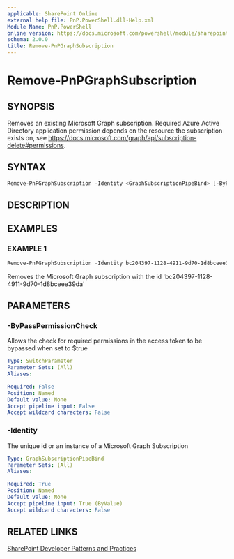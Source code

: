 ```yaml
---
applicable: SharePoint Online
external help file: PnP.PowerShell.dll-Help.xml
Module Name: PnP.PowerShell
online version: https://docs.microsoft.com/powershell/module/sharepoint-pnp/remove-pnpgraphsubscription
schema: 2.0.0
title: Remove-PnPGraphSubscription
---
```


# Remove-PnPGraphSubscription

## SYNOPSIS
Removes an existing Microsoft Graph subscription. Required Azure Active Directory application permission depends on the resource the subscription exists on, see https://docs.microsoft.com/graph/api/subscription-delete#permissions.

## SYNTAX

```powershell
Remove-PnPGraphSubscription -Identity <GraphSubscriptionPipeBind> [-ByPassPermissionCheck] [<CommonParameters>]
```

## DESCRIPTION

## EXAMPLES

### EXAMPLE 1
```powershell
Remove-PnPGraphSubscription -Identity bc204397-1128-4911-9d70-1d8bceee39da
```

Removes the Microsoft Graph subscription with the id 'bc204397-1128-4911-9d70-1d8bceee39da'

## PARAMETERS

### -ByPassPermissionCheck
Allows the check for required permissions in the access token to be bypassed when set to $true

```yaml
Type: SwitchParameter
Parameter Sets: (All)
Aliases:

Required: False
Position: Named
Default value: None
Accept pipeline input: False
Accept wildcard characters: False
```

### -Identity
The unique id or an instance of a Microsoft Graph Subscription

```yaml
Type: GraphSubscriptionPipeBind
Parameter Sets: (All)
Aliases:

Required: True
Position: Named
Default value: None
Accept pipeline input: True (ByValue)
Accept wildcard characters: False
```

## RELATED LINKS

[SharePoint Developer Patterns and Practices](https://aka.ms/sppnp)